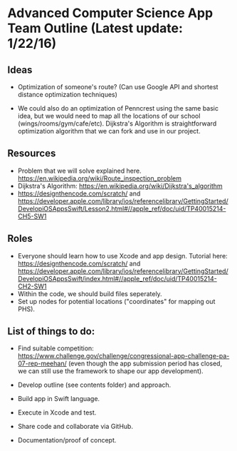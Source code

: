 # Advanced Computer Science App Team Outline (Latest update: 1/22/16)

Ideas
--------
* Optimization of someone's route? (Can use Google API and shortest distance optimization techniques)

* We could also do an optimization of Penncrest using the same basic idea, but we would need to map all the locations of our school (wings/rooms/gym/cafe/etc).  Dijkstra's Algorithm is straightforward optimization algorithm that we can fork and use in our project.

Resources
----------
* Problem that we will solve explained here.  https://en.wikipedia.org/wiki/Route_inspection_problem
* Dijkstra's Algorithm: https://en.wikipedia.org/wiki/Dijkstra's_algorithm
* https://designthencode.com/scratch/ and https://developer.apple.com/library/ios/referencelibrary/GettingStarted/DevelopiOSAppsSwift/Lesson2.html#//apple_ref/doc/uid/TP40015214-CH5-SW1

Roles
------------
* Everyone should learn how to use Xcode and app design. Tutorial here: https://designthencode.com/scratch/ and https://developer.apple.com/library/ios/referencelibrary/GettingStarted/DevelopiOSAppsSwift/index.html#//apple_ref/doc/uid/TP40015214-CH2-SW1
* Within the code, we should build files seperately. 
* Set up nodes for potential locations ("coordinates" for mapping out PHS).


List of things to do:
---------------
* Find suitable competition: https://www.challenge.gov/challenge/congressional-app-challenge-pa-07-rep-meehan/ (even though the app submission period has closed, we can still use the framework to shape our app development).

* Develop outline (see contents folder) and approach.

* Build app in Swift language.  

* Execute in Xcode and test.

* Share code and collaborate via GitHub.

* Documentation/proof of concept.
